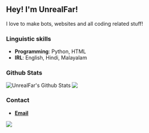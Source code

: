 ## Hey! I'm UnrealFar!
I love to make bots, websites and all coding related stuff!

### Linguistic skills
- **Programming**: Python, HTML
- **IRL**: English, Hindi, Malayalam

### Github Stats
<img align="left" alt="UnrealFar's Github Stats" src="https://github-readme-stats.vercel.app/api?username=UnrealFar&count_private=true&show_icons=true&theme=radical&border_radius=20&width=200&height=200">
<img align="center" src="https://github-readme-stats.vercel.app/api/top-langs/?username=UnrealFar&layout=compact&show_icons=true&title_color=eed49f&text_color=b7bdf8&icon_color=a6da95&bg_color=181926&border_color=c6a0f6&border_radius=20">


### Contact
- [**Email**](mailto:unrealreply@gmail.com)

[![](https://discord.c99.nl/widget/theme-2/859996173943177226.png?width=200?height=200)](https://discord.gg/jPCHwYzbZt)
